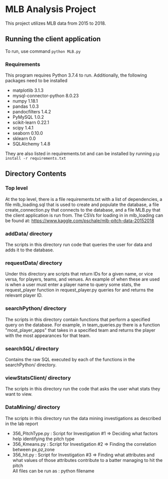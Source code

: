 # MLB Analysis Project
This project utilizes MLB data from 2015 to 2018.

## Running the client application

To run, use command `python MLB.py`

### Requirements

This program requires Python 3.7.4 to run. Additionally, the following packages need to be installed

* matplotlib 3.1.3
* mysql-connector-python 8.0.23
* numpy 1.18.1
* pandas 1.0.3
* pandocfilters 1.4.2
* PyMySQL 1.0.2
* scikit-learn 0.22.1
* scipy 1.4.1
* seaborn 0.10.0
* sklearn 0.0
* SQLAlchemy 1.4.8

They are also listed in requirements.txt and can be installed by running `pip install -r requirements.txt`

## Directory Contents

### Top level
At the top level, there is a file requirements.txt with a list of dependencies, a file mlb_loading.sql that is used to
create and populate the database, a file create_connection.py that connects to the database, and a file MLB.py that the
client application is run from. 
The CSVs for loading in in mlb_loading can be found at:
https://www.kaggle.com/pschale/mlb-pitch-data-20152018

### addData/ directory
The scripts in this directory run code that queries the user for data and adds it to the database.

### requestData/ directory
Under this directory are scripts that return IDs for a given name, or vice versa, for players, teams, and venues. An
example of when these are used is when a user must enter a player name to query some stats, the request_player function
in request_player.py queries for and returns the relevant player ID.

### searchPython/ directory
The scripts in this directory contain functions that perform a specified query on the database. For example, in
team_queries.py there is a function "most_player_apps" that takes in a specified team and returns the player with the
most appearances for that team.

### searchSQL/ directory
Contains the raw SQL executed by each of the functions in the searchPython/ directory.

### viewStatsClient/ directory
The scripts in this directory run the code that asks the user what stats they want to view.

### DataMining/ directory
The scripts in this directory run the data mining investigations as described in the lab report
- 356_PitchType.py : Script for Investigation #1 => Deciding what factors help identifying the pitch type 
- 356_Kmeans.py : Script for Investigation #2 => Finding the correlation between px,pz,zone
- 356_hit.py : Script for Investigation #3 => Finding what attributes and what values of those attributes contribute to a batter managing to hit the pitch  
All files can be run as : python filename
